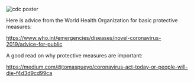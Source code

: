![cdc poster](https://github.com/codeboten/maybe/images/cdc-poster.png "CDC Poster")

Here is advice from the World Health Organization for basic protective measures:

https://www.who.int/emergencies/diseases/novel-coronavirus-2019/advice-for-public

A good read on why protective measures are important:

https://medium.com/@tomaspueyo/coronavirus-act-today-or-people-will-die-f4d3d9cd99ca

